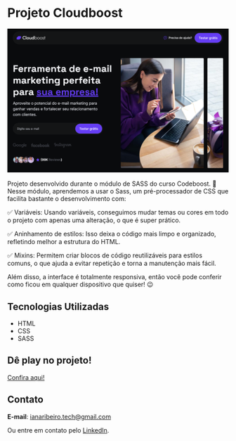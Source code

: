 # Projeto Cloudboost

<img src="./img/projeto-cloudboost.png">

Projeto desenvolvido durante o módulo de SASS do curso Codeboost. 🚀 
Nesse módulo, aprendemos a usar o Sass, um pré-processador de CSS que facilita bastante o desenvolvimento com:

✅ Variáveis: Usando variáveis, conseguimos mudar temas ou cores em todo o projeto com apenas uma alteração, o que é super prático.

✅ Aninhamento de estilos: Isso deixa o código mais limpo e organizado, refletindo melhor a estrutura do HTML.

✅ Mixins: Permitem criar blocos de código reutilizáveis para estilos comuns, o que ajuda a evitar repetição e torna a manutenção mais fácil.

Além disso, a interface é totalmente responsiva, então você pode conferir como ficou em qualquer dispositivo que quiser! 😉 

## Tecnologias Utilizadas
- HTML
- CSS
- SASS

## Dê play no projeto!

[Confira aqui!](https://iana-ribeiro.github.io/cloudboost/)

## Contato

**E-mail**: ianaribeiro.tech@gmail.com

Ou entre em contato pelo [LinkedIn](https://iana-ribeiro.github.io/cloudboost/).
